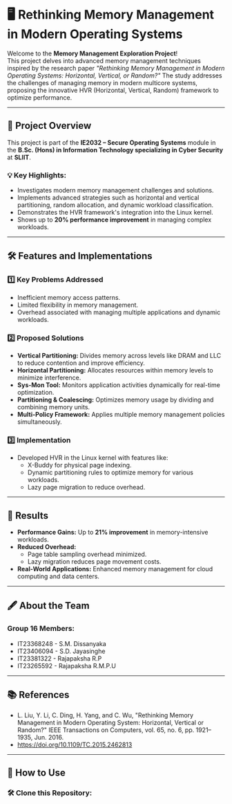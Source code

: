 # 🖥️ Rethinking Memory Management in Modern Operating Systems

Welcome to the **Memory Management Exploration Project**!  
This project delves into advanced memory management techniques inspired by the research paper *"Rethinking Memory Management in Modern Operating Systems: Horizontal, Vertical, or Random?"* The study addresses the challenges of managing memory in modern multicore systems, proposing the innovative HVR (Horizontal, Vertical, Random) framework to optimize performance.

---

## 📖 Project Overview

This project is part of the **IE2032 – Secure Operating Systems** module in the **B.Sc. (Hons) in Information Technology specializing in Cyber Security** at **SLIIT**.

### 💡 Key Highlights:
- Investigates modern memory management challenges and solutions.
- Implements advanced strategies such as horizontal and vertical partitioning, random allocation, and dynamic workload classification.
- Demonstrates the HVR framework's integration into the Linux kernel.
- Shows up to **20% performance improvement** in managing complex workloads.

---

## 🛠️ Features and Implementations

### 1️⃣ **Key Problems Addressed**
- Inefficient memory access patterns.
- Limited flexibility in memory management.
- Overhead associated with managing multiple applications and dynamic workloads.

### 2️⃣ **Proposed Solutions**
- **Vertical Partitioning:** Divides memory across levels like DRAM and LLC to reduce contention and improve efficiency.
- **Horizontal Partitioning:** Allocates resources within memory levels to minimize interference.
- **Sys-Mon Tool:** Monitors application activities dynamically for real-time optimization.
- **Partitioning & Coalescing:** Optimizes memory usage by dividing and combining memory units.
- **Multi-Policy Framework:** Applies multiple memory management policies simultaneously.

### 3️⃣ **Implementation**
- Developed HVR in the Linux kernel with features like:
  - X-Buddy for physical page indexing.
  - Dynamic partitioning rules to optimize memory for various workloads.
  - Lazy page migration to reduce overhead.

---

## 🔬 Results

- **Performance Gains:** Up to **21% improvement** in memory-intensive workloads.
- **Reduced Overhead:** 
  - Page table sampling overhead minimized.
  - Lazy migration reduces page movement costs.
- **Real-World Applications:** Enhanced memory management for cloud computing and data centers.

---
## 🖋️ About the Team
### Group 16 Members:

- IT23368248 - S.M. Dissanyaka
- IT23406094 - S.D. Jayasinghe
- IT23381322 - Rajapaksha R.P
- IT23265592 - Rajapaksha R.M.P.U

---
## 📚 References
- L. Liu, Y. Li, C. Ding, H. Yang, and C. Wu, "Rethinking Memory Management in Modern Operating System: Horizontal, Vertical or Random?" IEEE Transactions on Computers, vol. 65, no. 6, pp. 1921–1935, Jun. 2016.
- https://doi.org/10.1109/TC.2015.2462813

---

## 📜 How to Use

### 🛠️ Clone this Repository:

